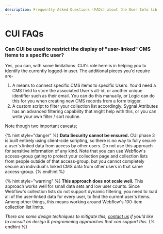 ```yaml
---
description: Frequently Asked Questions (FAQs) about the User Info lib
---
```


# CUI FAQs

### Can CUI be used to restrict the display of "user-linked" CMS items to a specific user?

Yes, you can, with some limitations. CUI's role here is in helping you to identify the currently logged-in user. The additional pieces you'd require are-

1. A means to connect specific CMS items to specific Users. You'd need a CMS field to store the associated User's alt-id, or another unique identifier such as their email. You can do this manually, or Logic can do this for you when creating new CMS records from a form trigger.&#x20;
2. A custom script to filter your collection list accordingly. Sygnal Attributes has an advanced filtering capability that might help with this, or you can write your own filter / sort routine.

Note though two important caveats;

{% hint style="danger" %}
**Data Security cannot be ensured.** CUI phase 3 is built entirely using client-side scripting, so there is no way to fully secure a user's linked data from access by other users. Do not use this approach for sensitive information of any kind. Note that you can use Webflow's access-group gating to protect your collection page and collection lists from people outside of that access-group, but you cannot completely secure an individual's linked CMS data from other users in that same access-group.&#x20;
{% endhint %}

{% hint style="warning" %}
**This approach does not scale well.** This approach works well for small data sets and low user counts. Since Webflow's collection lists do not support dynamic filtering, you need to load all of the user-linked data for every user, to find the current user's items. Among other things, this means working around Webflow's 100-item collection list limits.

_There are some design techniques to mitigate this,_ [_contact us_](mailto:webflow@sygnal.com) _if you'd like to consult on design & programming approaches that can support this._
{% endhint %}
